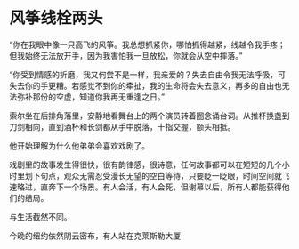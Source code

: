 # 风筝线栓两头

“你在我眼中像一只高飞的风筝。我总想抓紧你，哪怕抓得越紧，线越令我手疼；但我始终无法放开手，因为我害怕我一旦放松，你就会从空中摔落。”

“你受到情感的折磨，我又何尝不是一样，我亲爱的？失去自由令我无法呼吸，可失去你的手更糟。若感觉不到你的牵扯，我的生命将会失去意义，再多的自由也无法弥补那份的空虚，知道你我再无重逢之日。”

索尔坐在后排角落里，安静地看舞台上的两个演员转着圈念诵台词。从推杯换盏到刀剑相向，直到酒杯和长剑都从手中脱落，十指交握，额头相抵。

他开始理解为什么他弟弟会喜欢戏剧了。

戏剧里的故事发生得很快，很有韵律感，很诗意，任何故事都可以在短短的几个小时里划下句点，观众无需忍受漫长无望的空白等待，只要眨一眨眼，时间空间就飞速略过，直奔下一个场景。有人会活，有人会死，但谢幕以后，所有人都能获得他们的结局。

与生活截然不同。



今晚的纽约依然阴云密布，有人站在克莱斯勒大厦

